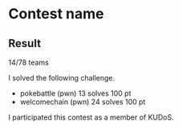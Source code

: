 # Contest name 

## Result
14/78 teams

I solved the following challenge.

* pokebattle (pwn) 13 solves 100 pt
* welcomechain (pwn) 24 solves 100 pt

I participated this contest as a member of KUDoS.
